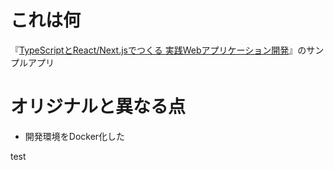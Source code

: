 # これは何
『[TypeScriptとReact/Next.jsでつくる 実践Webアプリケーション開発](https://gihyo.jp/book/2022/978-4-297-12916-3)』のサンプルアプリ

# オリジナルと異なる点
* 開発環境をDocker化した

test
